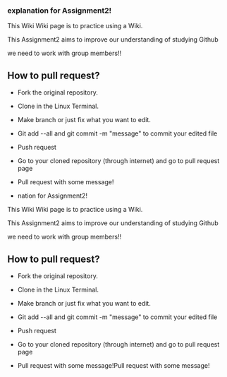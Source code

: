 ### explanation for Assignment2!

This Wiki Wiki page is to practice using a Wiki.

This Assignment2 aims to improve our understanding of studying Github

we need to work with group members!!

## How to pull request?

* Fork the original repository.

* Clone in the Linux Terminal.

* Make branch or just fix what you want to edit.

* Git add --all and git commit -m "message" to commit your edited file

* Push request

* Go to your cloned repository (through internet) and go to pull request page

* Pull request with some message!
* nation for Assignment2!

This Wiki Wiki page is to practice using a Wiki.

This Assignment2 aims to improve our understanding of studying Github

we need to work with group members!!

## How to pull request?

* Fork the original repository.

* Clone in the Linux Terminal.

* Make branch or just fix what you want to edit.

* Git add --all and git commit -m "message" to commit your edited file

* Push request

* Go to your cloned repository (through internet) and go to pull request page

* Pull request with some message!Pull request with some message!
